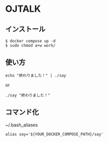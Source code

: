 # OJTALK

## インストール

```
$ docker compose up -d
$ sudo chmod a+w work/
```

## 使い方

```
echo "終わりました！" | ./say
```

or

```
./say "終わりました！"
```

## コマンド化

~/.bash_aliases
```
alias say='${YOUR_DOCKER_COMPOSE_PATH}/say'
```

